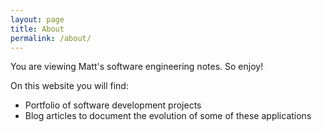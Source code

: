 ```yaml
---
layout: page
title: About
permalink: /about/
---
```


You are viewing Matt's software engineering notes.
So enjoy!

On this website you will find:
* Portfolio of software development projects
* Blog articles to document the evolution of some of these applications
